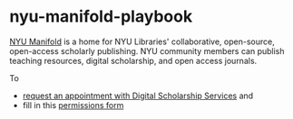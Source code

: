 # nyu-manifold-playbook

[NYU Manifold](https://nyu.manifoldapp.org/) is a home for NYU Libraries' collaborative, open-source, open-access scholarly publishing. NYU community members can publish teaching resources, digital scholarship, and open access journals.

To 
* [request an appointment with Digital Scholarship Services](https://nyu.qualtrics.com/jfe/form/SV_2srvrbNYpL05GW9) and
* fill in this [permissions form](https://forms.gle/9rLQcZb3BjmFhMqF6)
